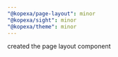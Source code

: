 ```yaml
---
"@kopexa/page-layout": minor
"@kopexa/sight": minor
"@kopexa/theme": minor
---
```


created the page layout component
